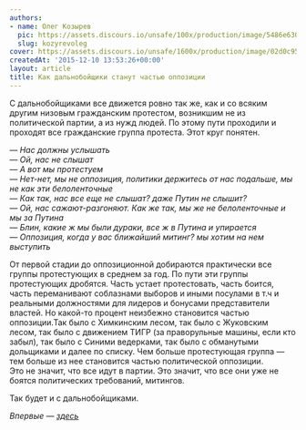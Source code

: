 ```yaml
---
authors:
- name: Олег Козырев
  pic: https://assets.discours.io/unsafe/100x/production/image/5486e630-90d9-11e8-a560-8fb4ec62d69b.jpeg
  slug: kozyrevoleg
cover: https://assets.discours.io/unsafe/1600x/production/image/02d0c950-90e8-11e8-b664-798ed379bf02.jpeg
createdAt: '2015-12-10 13:53:26+00:00'
layout: article
title: Как дальнобойщики станут частью оппозиции
---
```


С дальнобойщиками все движется ровно так же, как и со всяким другим низовым гражданским протестом, возникшим не из политической партии, а из нужд людей. По этому пути проходили и проходят все гражданские группа протеста. Этот круг понятен.

_— Нас должны услышать  
— Ой, нас не слышат  
— А вот мы протестуем  
— Нет-нет, мы не оппозиция, политики держитесь от нас подальше, мы не как эти белоленточные  
— Как так, нас все еще не слышат? даже Путин не слышит?  
— Ой, нас сажают-разгоняют. Как же так, мы же не белоленточные и мы за Путина  
— Блин, какие ж мы были дураки, все ж в Путина и упирается  
— Оппозиция, когда у вас ближайший митинг? мы хотим на нем выступить_

От первой стадии до оппозиционной добираются практически все группы протестующих в среднем за год. По пути эти группы протестующих дробятся. Часть устает протестовать, часть боится, часть переманивают соблазнами выборов и иными посулами в т.ч и реальными должностями для лидеров и бонусами представители властей. Но какой-то процент неизбежно становится частью оппозиции.Так было с Химкинским лесом, так было с Жуковским лесом, так было с движением ТИГР (за праворульные машины, если кто забыл), так было с Синими ведерками, так было с обманутыми дольщиками и далее по списку. Чем больше протестующая группа — тем больше из нее становится частью политической оппозиции.  
Это не значит, что все идут в партии. Это значит, что все они уже не боятся политических требований, митингов.

Так будет и с дальнобойщиками.

_Впервые — [здесь](http://oleg-kozyrev.livejournal.com/4998933.html)_